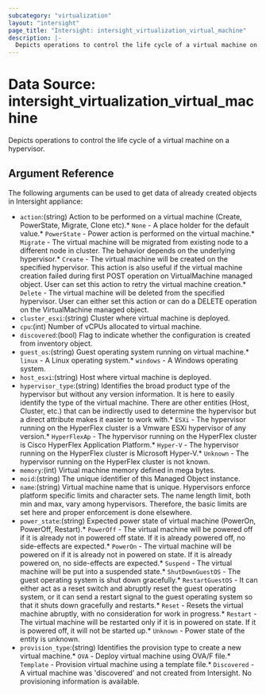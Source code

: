 ```yaml
---
subcategory: "virtualization"
layout: "intersight"
page_title: "Intersight: intersight_virtualization_virtual_machine"
description: |-
  Depicts operations to control the life cycle of a virtual machine on a hypervisor.
---
```


# Data Source: intersight_virtualization_virtual_machine
Depicts operations to control the life cycle of a virtual machine on a hypervisor.
## Argument Reference
The following arguments can be used to get data of already created objects in Intersight appliance:
* `action`:(string) Action to be performed on a virtual machine (Create, PowerState, Migrate, Clone etc).* `None` - A place holder for the default value.* `PowerState` - Power action is performed on the virtual machine.* `Migrate` - The virtual machine will be migrated from existing node to a different node in cluster. The behavior depends on the underlying hypervisor.* `Create` - The virtual machine will be created on the specified hypervisor. This action is also useful if the virtual machine creation failed during first POST operation on VirtualMachine managed object. User can set this action to retry the virtual machine creation.* `Delete` - The virtual machine will be deleted from the specified hypervisor. User can either set this action or can do a DELETE operation on the VirtualMachine managed object. 
* `cluster_esxi`:(string) Cluster where virtual machine is deployed. 
* `cpu`:(int) Number of vCPUs allocated to virtual machine. 
* `discovered`:(bool) Flag to indicate whether the configuration is created from inventory object. 
* `guest_os`:(string) Guest operating system running on virtual machine.* `linux` - A Linux operating system.* `windows` - A Windows operating system. 
* `host_esxi`:(string) Host where virtual machine is deployed. 
* `hypervisor_type`:(string) Identifies the broad product type of the hypervisor but without any version information. It is here to easily identify the type of the virtual machine. There are other entities (Host, Cluster, etc.) that can be indirectly used to determine the hypervisor but a direct attribute makes it easier to work with.* `ESXi` - The hypervisor running on the HyperFlex cluster is a Vmware ESXi hypervisor of any version.* `HyperFlexAp` - The hypervisor running on the HyperFlex cluster is Cisco HyperFlex Application Platform.* `Hyper-V` - The hypervisor running on the HyperFlex cluster is Microsoft Hyper-V.* `Unknown` - The hypervisor running on the HyperFlex cluster is not known. 
* `memory`:(int) Virtual machine memory defined in mega bytes. 
* `moid`:(string) The unique identifier of this Managed Object instance. 
* `name`:(string) Virtual machine name that is unique. Hypervisors enforce platform specific limits and character sets. The name length limit, both min and max, vary among hypervisors. Therefore, the basic limits are set here and proper enforcement is done elsewhere. 
* `power_state`:(string) Expected power state of virtual machine (PowerOn, PowerOff, Restart).* `PowerOff` - The virtual machine will be powered off if it is already not in powered off state. If it is already powered off, no side-effects are expected.* `PowerOn` - The virtual machine will be powered on if it is already not in powered on state. If it is already powered on, no side-effects are expected.* `Suspend` - The virtual machine will be put into  a suspended state.* `ShutDownGuestOS` - The guest operating system is shut down gracefully.* `RestartGuestOS` - It can either act as a reset switch and abruptly reset the guest operating system, or it can send a restart signal to the guest operating system so that it shuts down gracefully and restarts.* `Reset` - Resets the virtual machine abruptly, with no consideration for work in progress.* `Restart` - The virtual machine will be restarted only if it is in powered on state. If it is powered off, it will not be started up.* `Unknown` - Power state of the entity is unknown. 
* `provision_type`:(string) Identifies the provision type to create a new virtual machine.* `OVA` - Deploy virtual machine using OVA/F file.* `Template` - Provision virtual machine using a template file.* `Discovered` - A virtual machine was 'discovered' and not created from Intersight. No provisioning information is available. 
